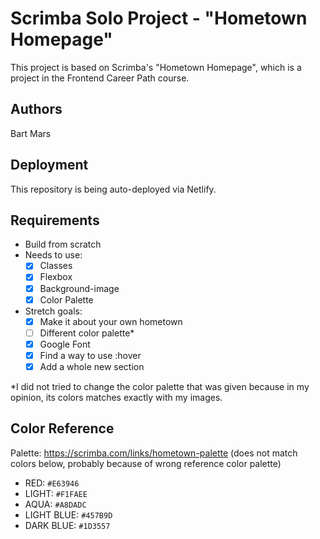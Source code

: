# Scrimba Solo Project - "Hometown Homepage"
This project is based on Scrimba's "Hometown Homepage", which is a project in the Frontend Career Path course. 

## Authors
Bart Mars

## Deployment
This repository is being auto-deployed via Netlify.

## Requirements
* Build from scratch
* Needs to use:
    * [x] Classes
    * [x] Flexbox
    * [x] Background-image
    * [x] Color Palette
* Stretch goals:
    * [x] Make it about your own hometown
    * [ ] Different color palette*
    * [x] Google Font
    * [x] Find a way to use :hover
    * [x] Add a whole new section

*I did not tried to change the color palette that was given because in my opinion, its colors matches exactly with my images.

## Color Reference
Palette: https://scrimba.com/links/hometown-palette
(does not match colors below, probably because of wrong reference color palette)

* RED: `#E63946`
* LIGHT: `#F1FAEE`
* AQUA: `#A8DADC`
* LIGHT BLUE: `#457B9D`
* DARK BLUE: `#1D3557`
